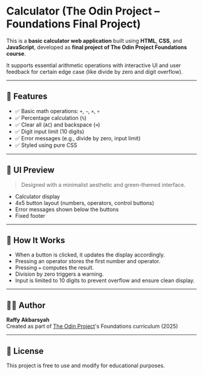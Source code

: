 #  Calculator (The Odin Project – Foundations Final Project)

This is a **basic calculator web application** built using **HTML**, **CSS**, and **JavaScript**, developed as **final project of The Odin Project Foundations course**.

It supports essential arithmetic operations with interactive UI and user feedback for certain edge case (like divide by zero and digit overflow).

---

## 🚀 Features

- ✅ Basic math operations: `+`, `−`, `×`, `÷`
- ✅ Percentage calculation (`%`)
- ✅ Clear all (`AC`) and backspace (`⌫`)
- ✅ Digit input limit (10 digits)
- ✅ Error messages (e.g., divide by zero, input limit)
- ✅ Styled using pure CSS

---

## 📸 UI Preview

> Designed with a minimalist aesthetic and green-themed interface.

- Calculator display 
- 4x5 button layout (numbers, operators, control buttons)
- Error messages shown below the buttons
- Fixed footer

---

## 🧠 How It Works

- When a button is clicked, it updates the display accordingly.
- Pressing an operator stores the first number and operator.
- Pressing `=` computes the result.
- Division by zero triggers a warning.
- Input is limited to 10 digits to prevent overflow and ensure clean display.

---

## 👨‍💻 Author

**Raffy Akbarsyah**  
Created as part of [The Odin Project](https://www.theodinproject.com/)'s Foundations curriculum (2025)

---

## 📜 License

This project is free to use and modify for educational purposes.
